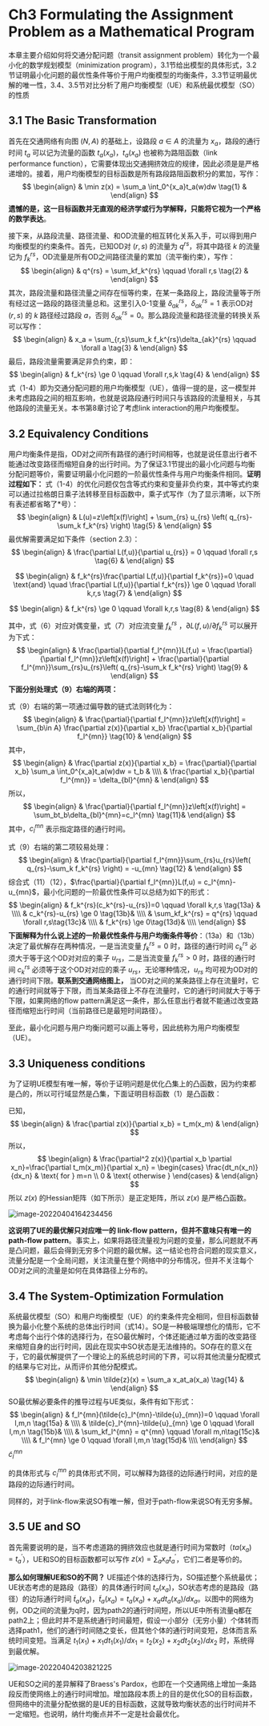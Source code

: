 # Ch3 Formulating the Assignment Problem as a Mathematical Program

本章主要介绍如何将交通分配问题（transit assignment problem）转化为一个最小化的数学规划模型（minimization program），3.1节给出模型的具体形式，3.2节证明最小化问题的最优性条件等价于用户均衡模型的均衡条件，3.3节证明最优解的唯一性，3.4、3.5节对比分析了用户均衡模型（UE）和系统最优模型（SO）的性质

## 3.1 The Basic Transformation

首先在交通网络有向图 $(N,A)$ 的基础上，设路段 $a\in A$ 的流量为 $x_a$，路段的通行时间 $t_a$ 可以记为流量的函数 $t_a(x_a)$，$t_a(x_a)$ 也被称为路阻函数（link performance function），它需要体现出交通拥挤效应的规律，因此必须是是严格递增的。接着，用户均衡模型的目标函数是所有路段路阻函数积分的累加，写作：
$$
\begin{align}
& \min z(x) = \sum_a \int_0^{x_a}t_a(w)dw \tag{1} &
\end{align}
$$
**遗憾的是，这一目标函数并无直观的经济学或行为学解释，只能将它视为一个严格的数学表达**。

接下来，从路段流量、路径流量、和OD流量的相互转化关系入手，可以得到用户均衡模型的约束条件。首先，已知OD对 $(r,s)$ 的流量为 $q^{rs}$，将其中路径 $k$ 的流量记为 $f_{k}^{rs}$，OD流量是所有OD之间路径流量的累加（流平衡约束），写作：
$$
\begin{align}
& q^{rs} = \sum_kf_k^{rs} \qquad \forall r,s \tag{2} &
\end{align}
$$
其次，路段流量和路径流量之间存在恒等约束，在某一条路段上，路段流量等于所有经过这一路段的路径流量总和。这里引入0-1变量 $\delta_{ak}^{rs}$，$\delta_{ak}^{rs}=1$ 表示OD对 $(r,s)$ 的 $k$ 路径经过路段 $a$，否则 $\delta_{ak}^{rs}=0$。那么路段流量和路径流量的转换关系可以写作：
$$
\begin{align}
& x_a = \sum_{r,s}\sum_k f_k^{rs}\delta_{ak}^{rs} \qquad \forall a \tag{3} &
\end{align}
$$
最后，路段流量需要满足非负约束，即：
$$
\begin{align}
& f_k^{rs} \ge 0 \qquad \forall r,s,k \tag{4} &
\end{align}
$$
式（1-4）即为交通分配问题的用户均衡模型（UE），值得一提的是，这一模型并未考虑路段之间的相互影响，也就是说路段通行时间只与该路段的流量相关，与其他路段的流量无关。本书第8章讨论了考虑link interaction的用户均衡模型。

## 3.2 Equivalency Conditions

用户均衡条件是指，OD对之间所有路径的通行时间相等，也就是说任意出行者不能通过改变路径而缩短自身的出行时间。为了保证3.1节提出的最小化问题与均衡分配问题等价，需要证明最小化问题的一阶最优性条件与用户均衡条件相同。**证明过程如下：**
式（1-4）的优化问题仅包含等式约束和变量非负约束，其中等式约束可以通过拉格朗日乘子法转移至目标函数中，乘子式写作（为了显示清晰，以下所有表述都省略了\*号）：
$$
\begin{align}
& L(u)=z\left[x(f)\right] + \sum_{rs} u_{rs} \left( q_{rs}- \sum_k f_k^{rs} \right) \tag{5} &
\end{align}
$$
最优解需要满足如下条件（section 2.3）：
$$
\begin{align}
& \frac{\partial L(f,u)}{\partial u_{rs}} = 0 \qquad \forall r,s
\tag{6} &
\end{align}
$$

$$
\begin{align}
& f_k^{rs}\frac{\partial L(f,u)}{\partial f_k^{rs}}=0 
\quad \text{and} \quad
\frac{\partial L(f,u)}{\partial f_k^{rs}} \ge 0 \qquad \forall k,r,s
\tag{7} &
\end{align}
$$

$$
\begin{align}
& f_k^{rs} \ge 0  \qquad \forall k,r,s \tag{8} &
\end{align}
$$

其中，式（6）对应对偶变量，式（7）对应流变量 $f_k^{rs}$ ，${\partial L(f,u)}/{\partial f_k^{rs}}$ 可以展开为下式：
$$
\begin{align}
& \frac{\partial}{\partial f_l^{mn}}L(f,u) = 
\frac{\partial}{\partial f_l^{mn}}z\left[x(f)\right] +
\frac{\partial}{\partial f_l^{mn}}\sum_{rs}u_{rs}\left( q_{rs}-\sum_k f_k^{rs} \right)
\tag{9} &
\end{align}
$$
**下面分别处理式（9）右端的两项：**

式（9）右端的第一项通过偏导数的链式法则转化为：
$$
\begin{align}
& \frac{\partial}{\partial f_l^{mn}}z\left[x(f)\right] =
\sum_{b\in A} \frac{\partial z(x)}{\partial x_b} \frac{\partial x_b}{\partial f_l^{mn}}
\tag{10} &
\end{align}
$$
其中，
$$
\begin{align}
& \frac{\partial z(x)}{\partial x_b} = \frac{\partial}{\partial x_b} \sum_a \int_0^{x_a}t_a(w)dw = t_b & \\\\
& \frac{\partial x_b}{\partial f_l^{mn}} = \delta_{bl}^{mn} &
\end{align}
$$
所以，
$$
\begin{align}
& \frac{\partial}{\partial f_l^{mn}}z\left[x(f)\right] = \sum_bt_b\delta_{bl}^{mn}=c_l^{mn} \tag{11}&
\end{align}
$$
其中，$c_l^{mn}$ 表示指定路径的通行时间。

式（9）右端的第二项较易处理：
$$
\begin{align}
& \frac{\partial}{\partial f_l^{mn}}\sum_{rs}u_{rs}\left( q_{rs}-\sum_k f_k^{rs} \right) = -u_{mn}
\tag{12} &
\end{align}
$$
综合式（11）（12），$\frac{\partial}{\partial f_l^{mn}}L(f,u) = c_l^{mn}-u_{mn}$，最小化问题的一阶最优性条件可以总结为如下的形式：
$$
\begin{align}
& f_k^{rs}(c_k^{rs}-u_{rs})=0 \qquad \forall k,r,s \tag{13a} & \\\\
& c_k^{rs}-u_{rs} \ge 0 \tag{13b}& \\\\
& \sum_kf_k^{rs} = q^{rs} \qquad \forall r,s\tag{13c}& \\\\
& f_k^{rs} \ge 0\tag{13d}& \\\\
\end{align}
$$
**下面解释为什么说上述的一阶最优性条件与用户均衡条件等价**：（13a）和（13b）决定了最优解存在两种情况，一是当流变量 $f_k^{rs}=0$ 时，路径的通行时间 $c_k^{rs}$ 必须大于等于这个OD对对应的乘子 $u_{rs}$，二是当流变量 $f_k^{rs}>0$ 时，路径的通行时间 $c_k^{rs}$ 必须等于这个OD对对应的乘子 $u_{rs}$，无论哪种情况，$u_{rs}$ 均可视为OD对的通行时间下限。**联系到交通网络图上，** 当OD对之间的某条路径上存在流量时，它的通行时间就等于下限，而当某条路径上不存在流量时，它的通行时间就大于等于下限，如果网络的flow pattern满足这一条件，那么任意出行者就不能通过改变路径而缩短出行时间（当前路径已是最短时间路径）。

至此，最小化问题与用户均衡问题可以画上等号，因此统称为用户均衡模型（UE）。

## 3.3 Uniqueness conditions

 为了证明UE模型有唯一解，等价于证明问题是优化凸集上的凸函数，因为约束都是凸的，所以可行域显然是凸集，下面证明目标函数（1）是凸函数：

已知，
$$
\begin{align}
& \frac{\partial z(x)}{\partial x_b} = t_m(x_m) &
\end{align}
$$
所以，
$$
\begin{align}
& \frac{\partial^2 z(x)}{\partial x_b \partial x_n}=\frac{\partial t_m(x_m)}{\partial x_n} = 
\begin{cases}
\frac{dt_n(x_n)}{dx_n}  & \text{ for } m=n \\
0  & \text{ otherwise }
\end{cases}
&
\end{align}
$$
所以 $z(x)$ 的Hessian矩阵（如下所示）是正定矩阵，所以 $z(x)$ 是严格凸函数。

![image-20220404164234456](https://picgo-1306169978.cos.ap-nanjing.myqcloud.com/20220404164241.png)

**这说明了UE的最优解只对应唯一的 link-flow pattern，但并不意味只有唯一的 path-flow pattern**。事实上，如果将路径流量视为问题的变量，那么问题就不再是凸问题，最后会得到无穷多个问题的最优解。这一结论也符合问题的现实意义，流量分配是一个全局问题，关注流量在整个网络中的分布情况，但并不关注每个OD对之间的流量是如何在具体路径上分布的。

## 3.4 The System-Optimization Formulation

系统最优模型（SO）和用户均衡模型（UE）的约束条件完全相同，但目标函数替换为最小化整个系统的总体出行时间（式14）。SO是一种极端理想化的情形，它不考虑每个出行个体的选择行为，在SO最优解时，个体还能通过单方面的改变路径来缩短自身的出行时间，因此在现实中SO状态是无法维持的。SO存在的意义在于，它的最优解提供了一个理论上的系统总时间的下界，可以将其他流量分配模式的结果与它对比，从而评价其他分配模式。
$$
\begin{align}
& \min \tilde{z}(x) = \sum_a x_at_a(x_a) \tag{14} &
\end{align}
$$
SO最优解必要条件的推导过程与UE类似，条件有如下形式：
$$
\begin{align}
& f_l^{mn}(\tilde{c}_l^{mn}-\tilde{u}_{mn})=0 \qquad \forall l,m,n \tag{15a} & \\\\
& \tilde{c}_l^{mn}-\tilde{u}_{mn} \ge 0 \qquad \forall l,m,n \tag{15b}& \\\\
& \sum_kf_l^{mn} = q^{mn} \qquad \forall m,n\tag{15c}& \\\\
& f_l^{mn} \ge 0 \qquad \forall l,m,n \tag{15d}& \\\\
\end{align}
$$
$\tilde{c}_{l}^{mn}$ 

的具体形式与 $c_{l}^{mn}$ 的具体形式不同，可以解释为路径的边际通行时间，对应的是路段的边际通行时间。

同样的，对于link-flow来说SO有唯一解，但对于path-flow来说SO有无穷多解。

## 3.5 UE and SO

首先需要说明的是，当不考虑道路的拥挤效应也就是通行时间为常数时（$ta(x_a)=t^{\prime}_a$），UE和SO的目标函数都可以写作 $z(x)=\sum_ax_at^{\prime}_a$，它们二者是等价的。

**那么如何理解UE和SO的不同？** UE描述个体的选择行为，SO描述整个系统最优；UE状态考虑的是路段（路径）的具体通行时间 $t_a(x_a)$，SO状态考虑的是路段（路径）的边际通行时间 $\tilde{t}_a(x_a)$，$\tilde{t}_a(x_a)=t_a(x_a)+x_a{dt_a(x_a)}/{dx_a}$。以图中的网络为例，OD之间的流量为q时，因为path2的通行时间短，所以UE中所有流量q都在path2上；但此时并不是系统通行时间最短，假设一小部分（无穷小量）个体转而选择path1，他们的通行时间随之变长，但其他个体的通行时间变短，总体而言系统时间变短。当满足 $t_1(x_1)+x_1{dt_1(x_1)}/{dx_1}=t_2(x_2)+x_2{dt_2(x_2)}/{dx_2}$ 时，系统得到最优解。

![image-20220404203821225](https://picgo-1306169978.cos.ap-nanjing.myqcloud.com/20220404203821.png)

UE和SO之间的差异解释了Braess's Pardox，也即在一个交通网络上增加一条路段反而使网络上的通行时间增加。增加路段本质上的目的是优化SO的目标函数，但网络中的流量分配依据的是UE的目标函数，这就导致均衡状态的出行时间并不一定缩短。也说明，纳什均衡点并不一定是社会最优化。

